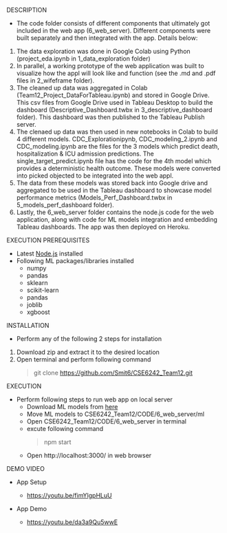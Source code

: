 DESCRIPTION
- The code folder consists of different components that ultimately got included in the web app (6_web_server). Different components were built separately and then integrated with the app. Details below:
1. The data exploration was done in Google Colab using Python (project_eda.ipynb in 1_data_exploration folder)
2. In parallel, a working prototype of the web application was built to visualize how the appl will look like and function (see the .md and .pdf files in 2_wifeframe folder).
3. The cleaned up data was aggregated in Colab (Team12_Project_DataForTableau.ipynb) and stored in Google Drive. This csv files from Google Drive used in Tableau Desktop to build the dashboard (Descriptive_Dashboard.twbx in 3_descriptive_dashboard folder). This dashboard was then published to the Tableau Publish server. 
4. The clenaed up data was then used in new notebooks in Colab to build 4 different models. CDC_Explorationipynb, CDC_modeling_2.ipynb and CDC_modeling.ipynb are the files for the 3 models which predict death, hospitalization & ICU admission predictions. The single_target_predict.ipynb file has the code for the 4th model which provides a deterministic health outcome. These models were converted into picked objected to be integrated into the web appl. 
5. The data from these models was stored back into Google drive and aggregated to be used in the Tableau dashboard to showcase model performance metrics (Models_Perf_Dashboard.twbx in 5_models_perf_dashboard folder). 
6. Lastly, the 6_web_server folder contains the node.js code for the web application, along with code for ML models integration and embedding Tableau dashboards. The app was then deployed on Heroku. 


EXECUTION PREREQUISITES
- Latest [Node.js](https://nodejs.org/en/) installed
- Following ML packages/libraries installed
    - numpy
    - pandas
    - sklearn
    - scikit-learn
    - pandas
    - joblib
    - xgboost

INSTALLATION
- Perform any of the following 2 steps for installation
1. Download zip and extract it to the desired location
2. Open terminal and perform following command
    > git clone https://github.com/Smit6/CSE6242_Team12.git

EXECUTION
- Perform following steps to run web app on local server
    - Download ML models from [here](https://drive.google.com/drive/folders/18DKwPBqvQu6cNKNpsb90WezVnDTUb65k)
    - Move ML models to CSE6242_Team12/CODE/6_web_server/ml
    - Open CSE6242_Team12/CODE/6_web_server in terminal
    - excute following command
        > npm start
    - Open http://localhost:3000/ in web browser

DEMO VIDEO
-   App Setup
    - https://youtu.be/fimYlgpHLuU

-   App Demo
    - https://youtu.be/da3a9Qu5wwE 
